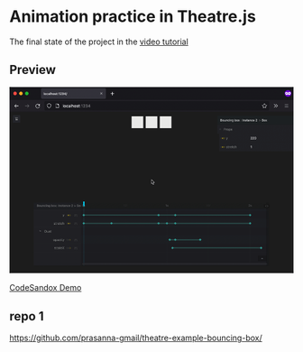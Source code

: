 # Animation practice in Theatre.js

The final state of the project in the [video tutorial](https://youtu.be/icR9EIS1q34?t=2426)

## Preview

[![Preview](https://raw.githubusercontent.com/AriaMinaei/theatre-example-bouncing-box/main/demo.gif)](https://codesandbox.io/s/github/AriaMinaei/theatre-example-bouncing-box?file=/index.html)


[CodeSandox Demo](https://codesandbox.io/s/github/AriaMinaei/theatre-example-bouncing-box?file=/index.html)

## repo 1
https://github.com/prasanna-gmail/theatre-example-bouncing-box/